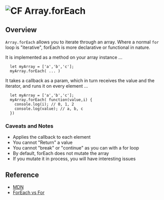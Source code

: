 ![CF](https://i.imgur.com/7v5ASc8.png)  Array.forEach
=======
## Overview
`Array.forEach` allows you to iterate through an array. Where a normal `for` loop is "iterative", forEach is more declarative or functional in nature.

It is implemented as a method on your array instance ...
```
  let myArray = ['a','b','c'];
  myArray.forEach( ... )
```

It takes a callback as a param, which in turn receives the value and the iterator, and runs it on every element ...

```
  let myArray = ['a','b','c'];
  myArray.forEach( function(value,i) {
    console.log(i); // 0, 1, 2
    console.log(value); // a, b, c
  })
```

### Caveats and Notes
- Applies the callback to each element
- You cannot "Return" a value
- You cannot "break" or "continue" as you can with a for loop
- By default, forEach does not mutate the array
- If you mutate it in process, you will have interesting issues

## Reference
* [MDN](https://developer.mozilla.org/en-US/docs/Web/JavaScript/Reference/Global_Objects/Array/forEach)
* [ForEach vs For](https://codeburst.io/javascript-the-difference-between-foreach-and-for-in-992db038e4c2)

